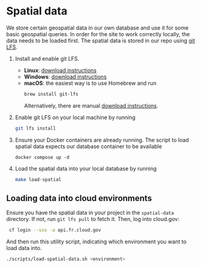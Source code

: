 # Spatial data

We store certain geospatial data in our own database and use it for some basic
geospatial queries. In order for the site to work correctly locally, the data
needs to be loaded first. The spatial data is stored in our repo using
[git LFS](https://www.atlassian.com/git/tutorials/git-lfs).

1. Install and enable git LFS.

   - **Linux**: [download instructions](https://docs.github.com/en/repositories/working-with-files/managing-large-files/installing-git-large-file-storage?platform=linux)
   - **Windows**: [download instructions](https://docs.github.com/en/repositories/working-with-files/managing-large-files/installing-git-large-file-storage?platform=windows)
   - **macOS**: the easiest way is to use Homebrew and run
     ```sh
     brew install git-lfs
     ```
     Alternatively, there are manual [download instructions](https://docs.github.com/en/repositories/working-with-files/managing-large-files/installing-git-large-file-storage?platform=mac).

2. Enable git LFS on your local machine by running

   ```sh
   git lfs install
   ```

3. Ensure your Docker containers are already running. The script to load spatial
   data expects our database container to be available
   ```
   docker compose up -d
   ```

4. Load the spatial data into your local database by running
   ```sh
   make load-spatial
   ```

## Loading data into cloud environments

Ensure you have the spatial data in your project in the `spatial-data` directory.
If not, run `git lfs pull` to fetch it. Then, log into cloud.gov:

```sh
 cf login --sso -a api.fr.cloud.gov
```

And then run this utility script, indicating which environment you want to load
data into.

```sh
./scripts/load-spatial-data.sh <environment>
```
